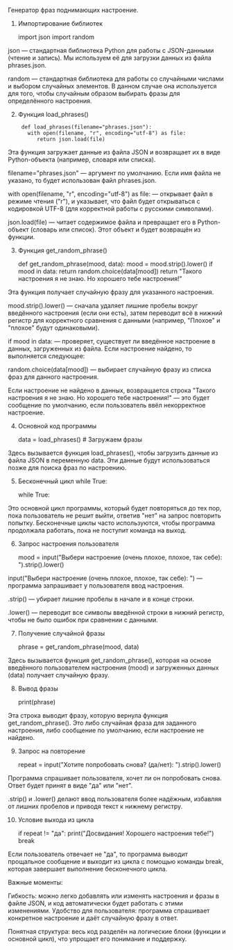 Генератор фраз поднимающих настроение.  

1. Импортирование библиотек    

    import json
    import random

json — стандартная библиотека Python для работы с JSON-данными (чтение и запись). 
Мы используем её для загрузки данных из файла phrases.json.

random — стандартная библиотека для работы со случайными числами и выбором случайных элементов. 
В данном случае она используется для того, чтобы случайным образом выбирать фразы для определённого настроения.

2. Функция load_phrases()    

        def load_phrases(filename="phrases.json"):
          with open(filename, "r", encoding="utf-8") as file:
             return json.load(file)  

Эта функция загружает данные из файла JSON и возвращает их в виде Python-объекта (например, словаря или списка).   

filename="phrases.json" — аргумент по умолчанию. Если имя файла не указано, то будет использован файл phrases.json.  

with open(filename, "r", encoding="utf-8") as file: — открывает файл в режиме чтения ("r"), и указывает, что файл будет открываться с кодировкой UTF-8 (для корректной работы с русскими символами).  

json.load(file) — читает содержимое файла и превращает его в Python-объект (словарь или список). Этот объект и будет возвращён из функции.  

3. Функция get_random_phrase()

    def get_random_phrase(mood, data):
        mood = mood.strip().lower()
        if mood in data:
           return random.choice(data[mood])
        return "Такого настроения я не знаю. Но хорошего тебе настроения!"

Эта функция получает случайную фразу для указанного настроения.

mood.strip().lower() — сначала удаляет лишние пробелы вокруг введённого настроения (если они есть), затем переводит всё в нижний регистр для корректного сравнения с данными (например, "Плохое" и "плохое" будут одинаковыми).

if mood in data: — проверяет, существует ли введённое настроение в данных, загруженных из файла. Если настроение найдено, то выполняется следующее:

random.choice(data[mood]) — выбирает случайную фразу из списка фраз для данного настроения.

Если настроение не найдено в данных, возвращается строка "Такого настроения я не знаю. Но хорошего тебе настроения!" — это будет сообщение по умолчанию, если пользователь ввёл некорректное настроение.

4. Основной код программы

     data = load_phrases()  # Загружаем фразы

Здесь вызывается функция load_phrases(), чтобы загрузить данные из файла JSON в переменную data. Эти данные будут использоваться позже для поиска фраз по настроению.   

5. Бесконечный цикл while True:

     while True:

Это основной цикл программы, который будет повторяться до тех пор, пока пользователь не решит выйти, ответив "нет" на запрос повторить попытку. Бесконечные циклы часто используются, чтобы программа продолжала работать, пока не поступит команда на выход.

6. Запрос настроения пользователя

     mood = input("Выбери настроение (очень плохое, плохое, так себе): ").strip().lower()

input("Выбери настроение (очень плохое, плохое, так себе): ") — программа запрашивает у пользователя ввод настроения.

.strip() — убирает лишние пробелы в начале и в конце строки.

.lower() — переводит все символы введённой строки в нижний регистр, чтобы не было ошибок при сравнении с данными.

7. Получение случайной фразы

     phrase = get_random_phrase(mood, data)

Здесь вызывается функция get_random_phrase(), которая на основе введённого пользователем настроения (mood) и загруженных данных (data) получает случайную фразу.

8. Вывод фразы

     print(phrase)

Эта строка выводит фразу, которую вернула функция get_random_phrase(). Это либо случайная фраза для заданного настроения, либо сообщение по умолчанию, если настроение не найдено.

9. Запрос на повторение

     repeat = input("Хотите попробовать снова? (да/нет): ").strip().lower()

Программа спрашивает пользователя, хочет ли он попробовать снова. Ответ будет принят в виде "да" или "нет".

.strip() и .lower() делают ввод пользователя более надёжным, избавляя от лишних пробелов и приводя текст к нижнему регистру.

10. Условие выхода из цикла

     if repeat != "да":
        print("Досвидания! Хорошего настроения тебе!")
        break

Если пользователь отвечает не "да", то программа выводит прощальное сообщение и выходит из цикла с помощью команды break, которая завершает выполнение бесконечного цикла.

Важные моменты:

Гибкость: можно легко добавлять или изменять настроения и фразы в файле JSON, и код автоматически будет работать с этими изменениями.
Удобство для пользователя: программа спрашивает конкретное настроение и даёт случайную фразу в ответ.

Понятная структура: весь код разделён на логические блоки (функции и основной цикл), что упрощает его понимание и поддержку.




